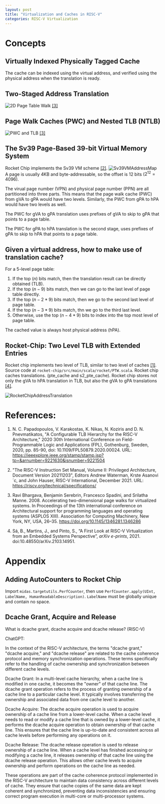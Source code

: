 ```yaml
---
layout: post
title: "Virtualization and Caches in RISC-V"
categories: RISC-V Virtualization
---
```


# Concepts

## Virtually Indexed Physically Tagged Cache
The cache can be indexed using the virtual address, and verified using the physical address when the translation is ready.

## Two-Staged Address Translation
![2D Page Table Walk](/images/Virtual-Memory-and-Caches/2DPageTableWalk.png)
[[3]](#3)

## Page Walk Caches (PWC) and Nested TLB (NTLB)
![PWC and TLB](/images/Virtual-Memory-and-Caches/2DPTW_Caches_NTLB.png)
[[3]](#3)

## The Sv39 Page-Based 39-bit Virtual Memory System
Rocket Chip implements the Sv39 VM scheme [[2]](#2).
![Sv39VMAddressMap](/images/Virtual-Memory-and-Caches/Sv39VMAddressMap.png)
A page is usually 4KB and byte-addressable, so the offset is 12 bits ($2^{12} = 4096$).

The virual page number (VPN) and physical page number (PPN) are all partitioned into three parts. This means that the page walk cache (PWC) from gVA to gPA would have two levels. Similarly, the PWC from gPA to hPA would have two levels as well.

The PWC for gVA to gPA translation uses prefixes of gVA to skip to gPA that points to a page table.

The PWC for gPA to hPA translation is the second stage, uses prefixes of gPA to skip to hPA that points to a page table.

## Given a virtual address, how to make use of translation cache?
For a 5-level page table:
1. If the top $(n)$ bits match, then the translation result can be directly obtained (TLB).
2. If the top $(n-9)$ bits match, then we can go to the last level of page table directly.
3. If the top $(n-2*9)$ bits match, then we go to the second last level of page table.
4. If the top $(n-3*9)$ bits match, thn we go to the third last level.
5. Otherwise, use the top $(n-4*9)$ bits to index into the top most level of page table.

The cached value is always host physical address (hPA).

## Rocket-Chip: Two Level TLB with Extended Entries
Rocket chip implements two level of TLB, similar to two level of caches [[1]](#1).
Source code at `rocket-chip/src/main/scala/rocket/PTW.scala`.
Rocket chip caches translations. (pte_cache and s2_pte_cache).
Rocket chip stores not only the gVA to hPA translation in TLB, but also the gVA to gPA translations [[4]](#4).

![RocketChipAddressTranslation](/images/Virtual-Memory-and-Caches/RocketChipAddressTranslation.png)

# References:
1. N. C. Papadopoulos, V. Karakostas, K. Nikas, N. Koziris and D. N. Pnevmatikatos, "A Configurable TLB Hierarchy for the RISC-V Architecture," 2020 30th International Conference on Field-Programmable Logic and Applications (FPL), Gothenburg, Sweden, 2020, pp. 85-90, doi: 10.1109/FPL50879.2020.00024. URL: https://ieeexplore.ieee.org/stamp/stamp.jsp?tp=&arnumber=9221630&isnumber=9221504

2. "The RISC-V Instruction Set Manual, Volume II: Privileged Architecture, Document Version 20211203", Editors Andrew Waterman, Krste Asanovi´c, and John Hauser, RISC-V International, December 2021. URL: https://riscv.org/technical/specifications/

3. Ravi Bhargava, Benjamin Serebrin, Francesco Spadini, and Srilatha Manne. 2008. Accelerating two-dimensional page walks for virtualized systems. In Proceedings of the 13th international conference on Architectural support for programming languages and operating systems (ASPLOS XIII). Association for Computing Machinery, New York, NY, USA, 26–35. https://doi.org/10.1145/1346281.1346286

4. Sá, B., Martins, J., and Pinto, S., “A First Look at RISC-V Virtualization from an Embedded Systems Perspective”, <i>arXiv e-prints</i>, 2021. doi:10.48550/arXiv.2103.14951.

# Appendix

## Adding AutoCounters to Rocket Chip
Import `midas.targetutils.PerfCounter`, then use `PerfCounter.apply(UInt, LabelName, HumanReadableDescription)`. `LabelName` must be globally unique and contain no space.

## Dcache Grant, Acquire and Release

What is dcache grant, dcache acquire and dcache release? (RISC-V)

ChatGPT:

In the context of the RISC-V architecture, the terms "dcache grant," "dcache acquire," and "dcache release" are related to the cache coherence protocol and memory synchronization operations. These terms specifically refer to the handling of cache ownership and synchronization between different cache levels.

Dcache Grant: In a multi-level cache hierarchy, when a cache line is modified in one cache, it becomes the "owner" of that cache line. The dcache grant operation refers to the process of granting ownership of a cache line to a particular cache level. It typically involves transferring the ownership and associated data from one cache level to another.

Dcache Acquire: The dcache acquire operation is used to acquire ownership of a cache line from a lower-level cache. When a cache level needs to read or modify a cache line that is owned by a lower-level cache, it performs the dcache acquire operation to obtain ownership of that cache line. This ensures that the cache line is up-to-date and consistent across all cache levels before performing any operations on it.

Dcache Release: The dcache release operation is used to release ownership of a cache line. When a cache level has finished accessing or modifying a cache line, it releases ownership of that cache line using the dcache release operation. This allows other cache levels to acquire ownership and perform operations on the cache line as needed.

These operations are part of the cache coherence protocol implemented in the RISC-V architecture to maintain data consistency across different levels of cache. They ensure that cache copies of the same data are kept coherent and synchronized, preventing data inconsistencies and ensuring correct program execution in multi-core or multi-processor systems.